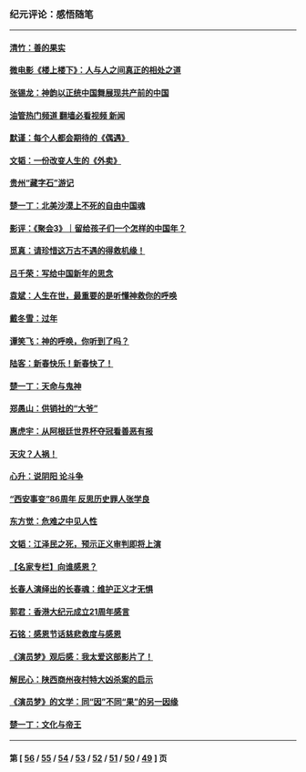### 纪元评论：感悟随笔
---
#### [清竹：善的果实](../../pages/nsc1035/n13963980.md?04040330) 
#### [微电影《楼上楼下》：人与人之间真正的相处之道](../../pages/nsc1035/n13944319.md?04040330) 
#### [张锡龙：神韵以正统中国舞展现共产前的中国](../../pages/nsc1035/n13939727.md?04040330) 
#### [油管热门频道 翻墙必看视频 新闻](ok?04040330)
#### [默谨：每个人都会期待的《偶遇》](../../pages/nsc1035/n13939091.md?04040330) 
#### [文韬：一份改变人生的《外卖》](../../pages/nsc1035/n13931822.md?04040330) 
#### [贵州“藏字石”游记](../../pages/nsc1035/n13923310.md?04040330) 
#### [楚一丁：北美沙漠上不死的自由中国魂](../../pages/nsc1035/n13921879.md?04040330) 
#### [影评：《聚会3》｜留给孩子们一个怎样的中国年？](../../pages/nsc1035/n13919652.md?04040330) 
#### [觅真：请珍惜这万古不遇的得救机缘！](../../pages/nsc1035/n13917157.md?04040330) 
#### [吕千荣：写给中国新年的思念](../../pages/nsc1035/n13915103.md?04040330) 
#### [袁斌：人生在世，最重要的是听懂神救你的呼唤](../../pages/nsc1035/n13914636.md?04040330) 
#### [戴冬雪：过年](../../pages/nsc1035/n13913311.md?04040330) 
#### [谭笑飞：神的呼唤，你听到了吗？](../../pages/nsc1035/n13912603.md?04040330) 
#### [陆客：新春快乐！新春快了！](../../pages/nsc1035/n13911771.md?04040330) 
#### [楚一丁：天命与鬼神](../../pages/nsc1035/n13904371.md?04040330) 
#### [郑愚山：供销社的“大爷”](../../pages/nsc1035/n13904409.md?04040330) 
#### [惠虎宇：从阿根廷世界杯夺冠看善恶有报](../../pages/nsc1035/n13889438.md?04040330) 
#### [天灾？人祸！](../../pages/nsc1035/n13900104.md?04040330) 
#### [心升：说阴阳 论斗争](../../pages/nsc1035/n13885189.md?04040330) 
#### [“西安事变”86周年 反思历史罪人张学良](../../pages/nsc1035/n13882019.md?04040330) 
#### [东方觉：危难之中见人性](../../pages/nsc1035/n13881549.md?04040330) 
#### [文韬：江泽民之死，预示正义审判即将上演](../../pages/nsc1035/n13877698.md?04040330) 
#### [【名家专栏】向谁感恩？](../../pages/nsc1035/n13873797.md?04040330) 
#### [长春人演绎出的长春魂：维护正义才无惧](../../pages/nsc1035/n13871764.md?04040330) 
#### [郭君：香港大纪元成立21周年感言](../../pages/nsc1035/n13871269.md?04040330) 
#### [石铭：感恩节话慈悲救度与感恩](../../pages/nsc1035/n13869863.md?04040330) 
#### [《演员梦》观后感：我太爱这部影片了！](../../pages/nsc1035/n13866783.md?04040330) 
#### [解民心：陕西商州夜村特大凶杀案的启示](../../pages/nsc1035/n13865339.md?04040330) 
#### [《演员梦》的文学：同“因”不同“果”的另一因缘](../../pages/nsc1035/n13863930.md?04040330) 
#### [楚一丁：文化与帝王](../../pages/nsc1035/n13863143.md?04040330) 

---
#### 第 [ [56](./56.md?04040330) / [55](./55.md?04040330) / [54](./54.md?04040330) / [53](./53.md?04040330) / [52](./52.md?04040330) / [51](./51.md?04040330) / [50](./50.md?04040330) / [49](./49.md?04040330) ] 页
